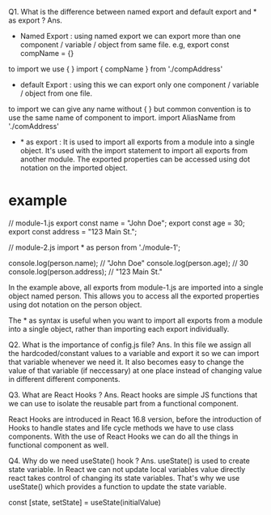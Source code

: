 Q1. What is the difference between named export and default export and \* as export ?
Ans.

- Named Export : using named export we can export more than one component / variable / object from same file.
  e.g, export const compName = {}

to import we use { }
import { compName } from './compAddress'

- default Export : using this we can export only one component / variable / object from one file.

to import we can give any name without { } but common convention is to use the same name of component to import.
import AliasName from './comAddress'

- \* as export : It is used to import all exports from a module into a single object. It's used with the import statement to import all exports from another module. The exported properties can be accessed using dot notation on the imported object.

# example
  // module-1.js
export const name = "John Doe";
export const age = 30;
export const address = "123 Main St.";

// module-2.js
import * as person from './module-1';

console.log(person.name); // "John Doe"
console.log(person.age); // 30
console.log(person.address); // "123 Main St."

In the example above, all exports from module-1.js are imported into a single object named person. This allows you to access all the exported properties using dot notation on the person object.

The * as syntax is useful when you want to import all exports from a module into a single object, rather than importing each export individually.

Q2. What is the importance of config.js file?
Ans. In this file we assign all the hardcoded/constant values to a variable and export it so we can import that variable whenever we need it. It also becomes easy to change the value of that variable (if neccessary) at one place instead of changing value in different different components.

Q3. What are React Hooks ?
Ans. React hooks are simple JS functions that we can use to isolate the reusable part from a functional component.

React Hooks are introduced in React 16.8 version, before the introduction of Hooks to handle states and life cycle methods we have to use class components.
With the use of React Hooks we can do all the things in functional component as well.

Q4. Why do we need useState() hook ?
Ans. useState() is used to create state variable.
In React we can not update local variables value directly react takes control of changing its state variables. That's why we use useState() which provides a function to update the state variable.

const [state, setState] = useState(initialValue)
